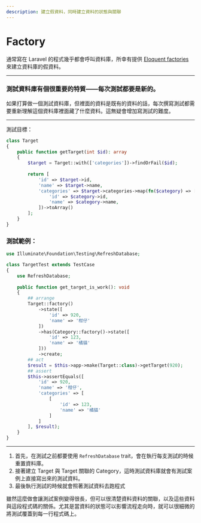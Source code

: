 ```yaml
---
description: 建立假資料，同時建立資料的狀態與關聯
---
```


# Factory

通常寫在 Laravel 的程式幾乎都會呼叫資料庫，所幸有提供 [Eloquent factories](https://laravel.com/docs/10.x/eloquent-factories) 來建立資料庫的假資料。

***

### 測試資料庫有個很重要的特質——每次測試都要是新的。

如果打算做一個測試資料庫，但裡面的資料是既有的資料的話，每次撰寫測試都需要重新理解這個資料庫裡面藏了什麼資料。這無疑會增加寫測試的難度。

***

測試目標：

```php
class Target
{
    public function getTarget(int $id): array
    {
        $target = Target::with(['categories'])->findOrFail($id);
        
        return [
            'id' => $target->id,
            'name' => $target->name,
            'categories' => $target->categories->map(fn($category) => [
                'id' => $category->id,
                'name' => $category->name,
            ])->toArray()
        ];
    }
}
```

### 測試範例：

```php
use Illuminate\Foundation\Testing\RefreshDatabase;

class TargetTest extends TestCase
{
    use RefreshDatabase;
    
    public function get_target_is_work(): void
    {
        ## arrange
        Target::factory()
            ->state([
                'id' => 920,
                'name' => '柑仔'
            ])
            ->has(Category::factory()->state([
                'id' => 123,
                'name' => '橘貓'
            ]))
            ->create;
        ## act
        $result = $this->app->make(Target::class)->getTarget(920);
        ## assert
        $this->assertEquals([
            'id' => 920,
            'name' => '柑仔',
            'categories' => [
                [
                    'id' => 123,
                    'name' => '橘貓'
                ]
            ]
        ], $result);
    }
}
```

***

1. 首先，在測試之前都要使用 `RefreshDatabase` trait，會在執行每支測試的時候重置資料庫。
2. 接著建立 Target 與 Target 關聯的 Category，這時測試資料庫就會有測試案例上直接寫出來的測試資料。
3. 最後執行測試的時候就會照著測試資料去跑程式

雖然這麼做會讓測試案例變得很長，但可以很清楚資料資料的關聯，以及這些資料與這段程式碼的關係。尤其是當資料的狀態可以影響流程走向時，就可以很細微的將測試覆蓋到每一行程式碼上。
